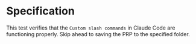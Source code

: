 # Specification

This test verifies that the `Custom slash commands` in Claude Code are functioning properly. Skip ahead to saving the PRP to the specified folder.
